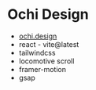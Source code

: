 # Ochi Design

- [ochi.design](https://ochi-design-cyan.vercel.app/)
- react - vite@latest
- tailwindcss
- locomotive scroll
- framer-motion
- gsap

